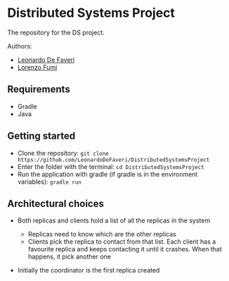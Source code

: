 # Distributed Systems Project

The repository for the DS project.

Authors:

- [Leonardo De Faveri](https://github.com/LeonardoDeFaveri)
- [Lorenzo Fumi](https://github.com/DeeJack)

## Requirements

- Gradle
- Java

## Getting started

- Clone the repository: `git clone https://github.com/LeonardoDeFaveri/DistributedSystemsProject`
- Enter the folder with the terminal: `cd DistributedSystemsProject`
- Run the application with gradle (if gradle is in the environment variables): `gradle run`

## Architectural choices
- Both replicas and clients hold a list of all the replicas in the system
    - Replicas need to know which are the other replicas
    - Clients pick the replica to contact from that list. Each client has a
    favourite replica and keeps contacting it until it crashes. When that happens,
    it pick another one

- Initially the coordinator is the first replica created
